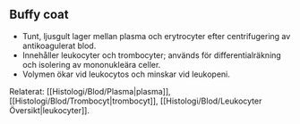## Buffy coat

- Tunt, ljusgult lager mellan plasma och erytrocyter efter centrifugering av antikoagulerat blod.  
- Innehåller leukocyter och trombocyter; används för differentialräkning och isolering av mononukleära celler.  
- Volymen ökar vid leukocytos och minskar vid leukopeni.

Relaterat: [[Histologi/Blod/Plasma|plasma]], [[Histologi/Blod/Trombocyt|trombocyt]], [[Histologi/Blod/Leukocyter Översikt|leukocyter]].
